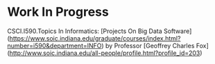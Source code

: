# Work In Progress

CSCI.I590.Topics In Informatics: [Projects On Big Data Software] (https://www.soic.indiana.edu/graduate/courses/index.html?number=i590&department=INFO) by Professor [Geoffrey Charles Fox] (http://www.soic.indiana.edu/all-people/profile.html?profile_id=203)
